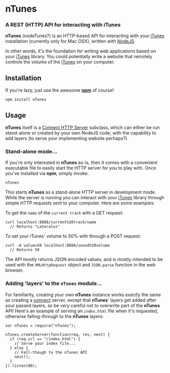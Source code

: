 nTunes
======
### A REST (HTTP) API for interacting with iTunes

__nTunes__ (nodeTunes?) is an HTTP-based API for interacting with your
[iTunes][] installation (currently only for Mac OSX), written with [NodeJS][].

In other words, it's the foundation for writing web applications based on
your [iTunes][] library. You could potentially write a website that remotely
controls the volume of the [iTunes][] on your computer.

Installation
------------

If you're lazy, just use the awesome [__npm__](http://github.com/isaacs/npm) of course!

    npm install nTunes

Usage
-----

__nTunes__ itself is a [Connect HTTP Server][connect] subclass, which can
either be run stand-alone or created by your own NodeJS code, with the
capability to add layers (to serve your implementing website perhaps?).


### Stand-alone mode...

If you're only interested in __nTunes__ as-is, then it comes with a convenient
executable file to easily start the HTTP server for you to play with. Once
you've installed via __npm__, simply invoke:

    nTunes

This starts __nTunes__ as a stand-alone HTTP server in development mode. While
the server is running you can interact with your [iTunes][] library through
simple HTTP requests sent to your computer. Here are some examples:

  To get the `name` of the `current track` with a GET request:
  
    curl localhost:8888/current%20track/name
      // Returns "Lateralus"

  To set your iTunes' volume to 50% with through a POST request:
  
    curl -d value=50 localhost:8888/sound%20volume
      // Returns 50

The API mostly returns JSON encoded values, and is mostly intended to be used
with the `XMLHttpRequest` object and `JSON.parse` function in the web browser.


### Adding 'layers' to the `nTunes` module...

For familiarity, creating your own __nTunes__ instance works _exactly_ the
same as creating a [connect][] server, except that __nTunes__' layers get
added after your passed layers, so be _very_ careful not to overwrite part of
the __nTunes__ API! Here's an example of serving an `index.html` file when
it's requested, otherwise falling-through to the __nTunes__ layers:

    var nTunes = require("nTunes");

    nTunes.createServer(function(req, res, next) {
      if (req.url == "/index.html") {
        // Serve your index file...
      } else {
        // Fall-though to the nTunes API
        next();
      }
    }).listen(80);


[iTunes]: http://www.itunes.com
[NodeJS]: http://nodejs.org
[connect]: http://senchalabs.github.com/connect/
